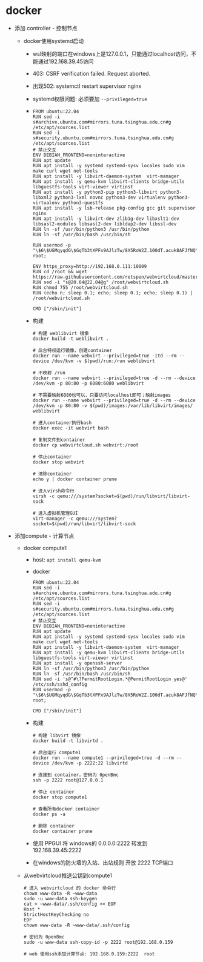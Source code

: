# docker
- 添加 controller - 控制节点
  
    - docker使用systemd启动
    
        - wsl映射的端口在windows上是127.0.0.1，只能通过localhost访问，不能通过192.168.39.45访问
    
        - 403: CSRF verification failed. Request aborted.
    
        - 出现502: systemctl restart supervisor nginx
    
        - systemd权限问题: 必须要加 `--privileged=true`
        
        - ```shell
          FROM ubuntu:22.04
          RUN sed -i s#archive.ubuntu.com#mirrors.tuna.tsinghua.edu.cn#g /etc/apt/sources.list
          RUN sed -i s#security.ubuntu.com#mirrors.tuna.tsinghua.edu.cn#g /etc/apt/sources.list
          # 禁止交互
          ENV DEBIAN_FRONTEND=noninteractive
          RUN apt update
          RUN apt install -y systemd systemd-sysv locales sudo vim make curl wget net-tools
          RUN apt install -y libvirt-daemon-system  virt-manager
          RUN apt install -y qemu-kvm libvirt-clients bridge-utils libguestfs-tools virt-viewer virtinst
          RUN apt install -y python3-pip python3-libvirt python3-libxml2 python3-lxml novnc python3-dev virtualenv python3-virtualenv python3-guestfs
          RUN apt install -y lsb-release pkg-config gcc git supervisor nginx
          RUN apt install -y libvirt-dev zlib1g-dev libxslt1-dev libsasl2-modules libsasl2-dev libldap2-dev libssl-dev
          RUN ln -sf /usr/bin/python3 /usr/bin/python
          RUN ln -sf /usr/bin/bash /usr/bin/sh
          
          RUN usermod -p "\$6\$UGMqyqdG\$GqTb3tXPFx9AJlzTw/8X5RoW2Z.100dT.acuk8AFJfNQYr.ZRL8itMIgLqsdq46RNHgiv78XayOSl.IbR4DFU." root;
          
          ENV https_proxy=http://192.168.0.111:10809
          RUN cd /root && wget https://raw.githubusercontent.com/retspen/webvirtcloud/master/webvirtcloud.sh
          RUN sed -i "s@20.04@22.04@g" /root/webvirtcloud.sh
          RUN chmod 755 /root/webvirtcloud.sh
          RUN (echo n; sleep 0.1; echo; sleep 0.1; echo; sleep 0.1) | /root/webvirtcloud.sh
          
          CMD ["/sbin/init"]
          ```
        
        - 构建
        
          ```shell
          # 构建 weblibvirt 镜像
          docker build -t weblibvirt .
          
          # 后台特权运行镜像，创建container
          docker run --name webvirt --privileged=true -itd --rm --device /dev/kvm -v $(pwd)/run:/run weblibvirt
          
          # 不映射 /run
          docker run --name webvirt --privileged=true -d --rm --device /dev/kvm -p 80:80 -p 6080:6080 weblibvirt
          
          # 不需要映射6080也可以，只要访问localhost即可；映射images
          docker run --name webvirt --privileged=true -d --rm --device /dev/kvm -p 80:80 -v $(pwd)/images:/var/lib/libvirt/images/ weblibvirt
          
          # 进入container执行bash
          docker exec -it webvirt bash
          
          # 复制文件到container
          docker cp webvirtcloud.sh webvirt:/root
          
          # 停止container
          docker stop webvirt
          
          # 清除container
          echo y | docker container prune
          
          # 进入virsh命令行
          virsh -c qemu:///system?socket=$(pwd)/run/libvirt/libvirt-sock
          
          # 进入虚拟机管理GUI
          virt-manager -c qemu:///system?socket=$(pwd)/run/libvirt/libvirt-sock
          ```
    
- 添加compute - 计算节点

  - docker compute1

      - host: `apt install qemu-kvm`

      - docker

          ```shell
          FROM ubuntu:22.04
          RUN sed -i s#archive.ubuntu.com#mirrors.tuna.tsinghua.edu.cn#g /etc/apt/sources.list
          RUN sed -i s#security.ubuntu.com#mirrors.tuna.tsinghua.edu.cn#g /etc/apt/sources.list
          # 禁止交互
          ENV DEBIAN_FRONTEND=noninteractive
          RUN apt update
          RUN apt install -y systemd systemd-sysv locales sudo vim make curl wget net-tools
          RUN apt install -y libvirt-daemon-system  virt-manager
          RUN apt install -y qemu-kvm libvirt-clients bridge-utils libguestfs-tools virt-viewer virtinst
          RUN apt install -y openssh-server
          RUN ln -sf /usr/bin/python3 /usr/bin/python
          RUN ln -sf /usr/bin/bash /usr/bin/sh
          RUN sed -i 's@^#\?PermitRootLogin.*@PermitRootLogin yes@' /etc/ssh/sshd_config
          RUN usermod -p "\$6\$UGMqyqdG\$GqTb3tXPFx9AJlzTw/8X5RoW2Z.100dT.acuk8AFJfNQYr.ZRL8itMIgLqsdq46RNHgiv78XayOSl.IbR4DFU." root;
          
          CMD ["/sbin/init"]
          ```
      
      - 构建
      
          ```shell
          # 构建 libvirt 镜像
          docker build -t libvirtd .
          
          # 后台运行 compute1
          docker run --name compute1 --privileged=true -d --rm --device /dev/kvm -p 2222:22 libvirtd
          
          # 连接到 container，密码为 0penBmc
          ssh -p 2222 root@127.0.0.1
          
          # 停止 container
          docker stop compute1
          
          # 查看所有docker container
          docker ps -a
          
          # 删除 container
          docker container prune
          ```
      
      - 使用 PPGUI 将 windows的 0.0.0.0:2222 转发到 192.168.39.45:2222
      
      - 在windows的防火墙的入站、出站规则 开放 2222 TCP端口
      
  - 从webvirtcloud推送公钥到compute1

      ```shell
      # 进入 webvirtcloud 的 docker 命令行
      chown www-data -R ~www-data
      sudo -u www-data ssh-keygen
      cat > ~www-data/.ssh/config << EOF
      Host *
      StrictHostKeyChecking no
      EOF
      chown www-data -R ~www-data/.ssh/config
      
      # 密码为 0penBmc
      sudo -u www-data ssh-copy-id -p 2222 root@192.168.0.159
      
      # web 使用ssh添加计算节点: 192.168.0.159:2222  root
      ```

